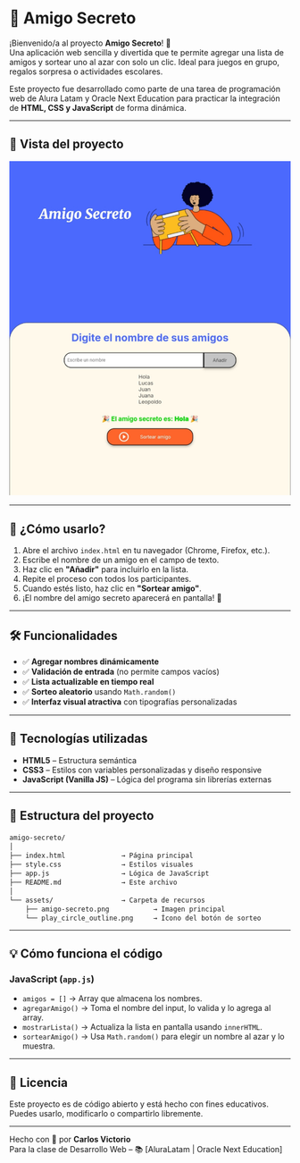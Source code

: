 # 🎉 Amigo Secreto

¡Bienvenido/a al proyecto **Amigo Secreto**! 🎁  
Una aplicación web sencilla y divertida que te permite agregar una lista de amigos y sortear uno al azar con solo un clic. Ideal para juegos en grupo, regalos sorpresa o actividades escolares.

Este proyecto fue desarrollado como parte de una tarea de programación web de Alura Latam y Oracle Next Education para practicar la integración de **HTML, CSS y JavaScript** de forma dinámica.

---

## 📸 Vista del proyecto

![Captura de pantalla de la página Amigo Secreto](screenshot/captura.jpg)


---

## 🚀 ¿Cómo usarlo?

1. Abre el archivo `index.html` en tu navegador (Chrome, Firefox, etc.).
2. Escribe el nombre de un amigo en el campo de texto.
3. Haz clic en **"Añadir"** para incluirlo en la lista.
4. Repite el proceso con todos los participantes.
5. Cuando estés listo, haz clic en **"Sortear amigo"**.
6. ¡El nombre del amigo secreto aparecerá en pantalla! 🎉

---

## 🛠️ Funcionalidades

- ✅ **Agregar nombres dinámicamente**  
- ✅ **Validación de entrada** (no permite campos vacíos)  
- ✅ **Lista actualizable en tiempo real**  
- ✅ **Sorteo aleatorio** usando `Math.random()`  
- ✅ **Interfaz visual atractiva** con tipografías personalizadas

---

## 🧩 Tecnologías utilizadas

- **HTML5** – Estructura semántica
- **CSS3** – Estilos con variables personalizadas y diseño responsive
- **JavaScript (Vanilla JS)** – Lógica del programa sin librerías externas

---

## 📂 Estructura del proyecto
```
amigo-secreto/
│
├── index.html              → Página principal
├── style.css               → Estilos visuales
├── app.js                  → Lógica de JavaScript
├── README.md               → Este archivo
│
└── assets/                 → Carpeta de recursos
    ├── amigo-secreto.png           → Imagen principal
    └── play_circle_outline.png     → Ícono del botón de sorteo
```


---

## 💡 Cómo funciona el código

### JavaScript (`app.js`)
- `amigos = []` → Array que almacena los nombres.
- `agregarAmigo()` → Toma el nombre del input, lo valida y lo agrega al array.
- `mostrarLista()` → Actualiza la lista en pantalla usando `innerHTML`.
- `sortearAmigo()` → Usa `Math.random()` para elegir un nombre al azar y lo muestra.

---

## 📎 Licencia

Este proyecto es de código abierto y está hecho con fines educativos. Puedes usarlo, modificarlo o compartirlo libremente.

---

Hecho con 💙 por **Carlos Victorio**  
Para la clase de Desarrollo Web – 
📚 [AluraLatam | Oracle Next Education]
